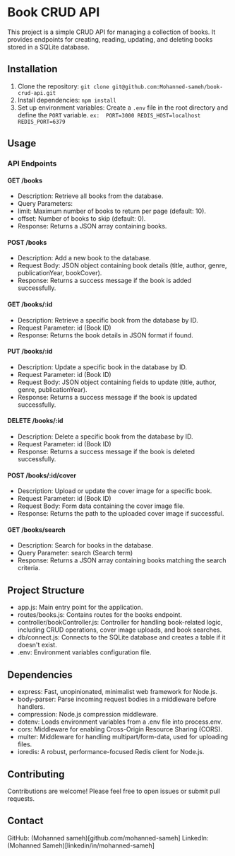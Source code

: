 # Book CRUD API

This project is a simple CRUD API for managing a collection of books. It provides endpoints for creating, reading, updating, and deleting books stored in a SQLite database.

## Installation

1. Clone the repository:
   `git clone git@github.com:Mohanned-sameh/book-crud-api.git`
2. Install dependencies:
   `npm install`
3. Set up environment variables:
   Create a `.env` file in the root directory and define the `PORT` variable.
   `ex: 
PORT=3000
REDIS_HOST=localhost
REDIS_PORT=6379`

## Usage

### API Endpoints

#### GET /books

- Description: Retrieve all books from the database.
- Query Parameters:
- limit: Maximum number of books to return per page (default: 10).
- offset: Number of books to skip (default: 0).
- Response: Returns a JSON array containing books.

#### POST /books

- Description: Add a new book to the database.
- Request Body: JSON object containing book details (title, author, genre, publicationYear, bookCover).
- Response: Returns a success message if the book is added successfully.

#### GET /books/:id

- Description: Retrieve a specific book from the database by ID.
- Request Parameter: id (Book ID)
- Response: Returns the book details in JSON format if found.

#### PUT /books/:id

- Description: Update a specific book in the database by ID.
- Request Parameter: id (Book ID)
- Request Body: JSON object containing fields to update (title, author, genre, publicationYear).
- Response: Returns a success message if the book is updated successfully.

#### DELETE /books/:id

- Description: Delete a specific book from the database by ID.
- Request Parameter: id (Book ID)
- Response: Returns a success message if the book is deleted successfully.

#### POST /books/:id/cover

- Description: Upload or update the cover image for a specific book.
- Request Parameter: id (Book ID)
- Request Body: Form data containing the cover image file.
- Response: Returns the path to the uploaded cover image if successful.

#### GET /books/search

- Description: Search for books in the database.
- Query Parameter: search (Search term)
- Response: Returns a JSON array containing books matching the search criteria.

## Project Structure

- app.js: Main entry point for the application.
- routes/books.js: Contains routes for the books endpoint.
- controller/bookController.js: Controller for handling book-related logic, including CRUD operations, cover image uploads, and book searches.
- db/connect.js: Connects to the SQLite database and creates a table if it doesn't exist.
- .env: Environment variables configuration file.

## Dependencies

- express: Fast, unopinionated, minimalist web framework for Node.js.
- body-parser: Parse incoming request bodies in a middleware before handlers.
- compression: Node.js compression middleware.
- dotenv: Loads environment variables from a .env file into process.env.
- cors: Middleware for enabling Cross-Origin Resource Sharing (CORS).
- multer: Middleware for handling multipart/form-data, used for uploading files.
- ioredis: A robust, performance-focused Redis client for Node.js.

## Contributing

Contributions are welcome! Please feel free to open issues or submit pull requests.

## Contact

GitHub: (Mohanned sameh)[github.com/mohanned-sameh]
LinkedIn: (Mohanned Sameh)[linkedin/in/mohanned-sameh]
